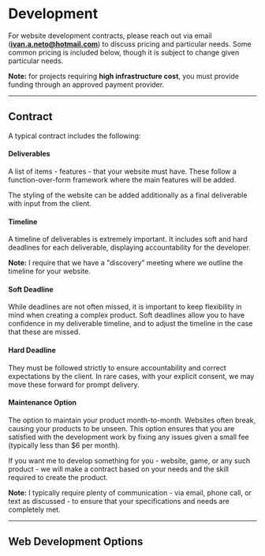 # Development

For website development contracts, please reach out via email (**ivan.a.neto@hotmail.com**) to discuss pricing and particular needs. Some common pricing is included below, though it is subject to change given particular needs.

**Note:** for projects requiring **high infrastructure cost**, you must provide funding through an approved payment provider.

---

## Contract

A typical contract includes the following:

#### Deliverables

A list of items - features - that your website must have. These follow a function-over-form framework where the main features will be added.

The styling of the website can be added additionally as a final deliverable with input from the client.

#### Timeline

A timeline of deliverables is extremely important. It includes soft and hard deadlines for each deliverable, displaying accountability for the developer.

**Note:** I require that we have a "discovery" meeting where we outline the timeline for your website.

#### Soft Deadline

While deadlines are not often missed, it is important to keep flexibility in mind when creating a complex product. Soft deadlines allow you to have confidence in my deliverable timeline, and to adjust the timeline in the case that these are missed.

#### Hard Deadline

They must be followed strictly to ensure accountability and correct expectations by the client. In rare cases, with your explicit consent, we may move these forward for prompt delivery.

#### Maintenance Option

The option to maintain your product month-to-month. Websites often break, causing your products to be unseen. This option ensures that you are satisfied with the development work by fixing any issues given a small fee (typically less than $6 per month).

If you want me to develop something for you - website, game, or any such product - we will make a contract based on your needs and the skill required to create the product.

**Note:** I typically require plenty of communication - via email, phone call, or text as discussed - to ensure that your specifications and needs are completely met.

---

## Web Development Options
